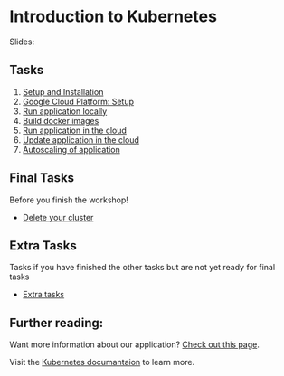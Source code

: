 # Introduction to Kubernetes


Slides: 

## Tasks
 1) [Setup and Installation](tasks/setup-and-installation.md)
 2) [Google Cloud Platform: Setup](tasks/google-cloud-platform-setup.md)
 3) [Run application locally](tasks/run-application-locally.md)
 4) [Build docker images](tasks/build-docker-images.md)
 5) [Run application in the cloud](tasks/run-application-in-the-cloud.md)
 6) [Update application in the cloud](tasks/update-application-in-the-cloud.md)
 7) [Autoscaling of application](tasks/autoscaling-of-application.md)
 
## Final Tasks
Before you finish the workshop!
 - [Delete your cluster](tasks/final-tasks.md)

## Extra Tasks
Tasks if you have finished the other tasks but are not yet ready for final tasks
 * [Extra tasks](tasks/extra-tasks.md)

## Further reading:
Want more information about our application? [Check out this page](task/more-information.md).

Visit the [Kubernetes documantaion](https://kubernetes.io/docs/concepts/) to learn more.